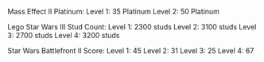 Mass Effect II Platinum: 
Level 1: 35 Platinum 
Level 2: 50 Platinum

Lego Star Wars III Stud Count: 
Level 1: 2300 studs 
Level 2: 3100 studs
Level 3: 2700 studs
Level 4: 3200 studs

Star Wars Battlefront II Score: 
Level 1: 45 
Level 2: 31
Level 3: 25
Level 4: 67